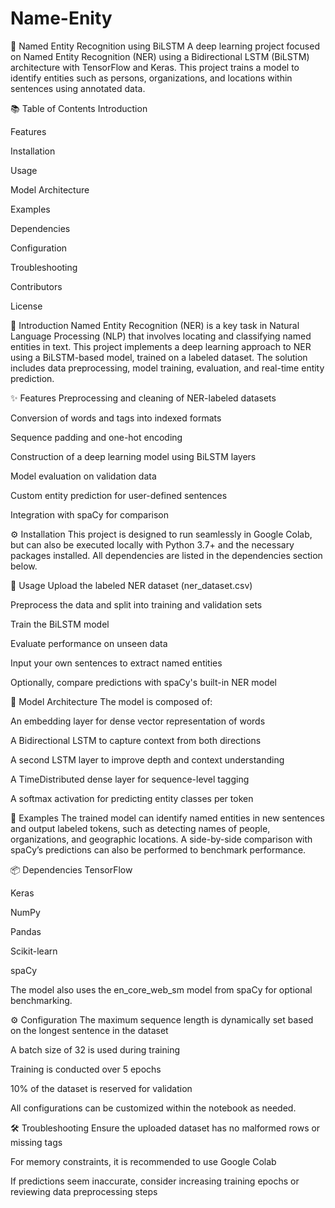 

# Name-Enity

🧠 Named Entity Recognition using BiLSTM
A deep learning project focused on Named Entity Recognition (NER) using a Bidirectional LSTM (BiLSTM) architecture with TensorFlow and Keras. This project trains a model to identify entities such as persons, organizations, and locations within sentences using annotated data.

📚 Table of Contents
Introduction

Features

Installation

Usage

Model Architecture

Examples

Dependencies

Configuration

Troubleshooting

Contributors

License

📝 Introduction
Named Entity Recognition (NER) is a key task in Natural Language Processing (NLP) that involves locating and classifying named entities in text. This project implements a deep learning approach to NER using a BiLSTM-based model, trained on a labeled dataset. The solution includes data preprocessing, model training, evaluation, and real-time entity prediction.

✨ Features
Preprocessing and cleaning of NER-labeled datasets

Conversion of words and tags into indexed formats

Sequence padding and one-hot encoding

Construction of a deep learning model using BiLSTM layers

Model evaluation on validation data

Custom entity prediction for user-defined sentences

Integration with spaCy for comparison

⚙️ Installation
This project is designed to run seamlessly in Google Colab, but can also be executed locally with Python 3.7+ and the necessary packages installed. All dependencies are listed in the dependencies section below.

🚀 Usage
Upload the labeled NER dataset (ner_dataset.csv)

Preprocess the data and split into training and validation sets

Train the BiLSTM model

Evaluate performance on unseen data

Input your own sentences to extract named entities

Optionally, compare predictions with spaCy's built-in NER model

🧠 Model Architecture
The model is composed of:

An embedding layer for dense vector representation of words

A Bidirectional LSTM to capture context from both directions

A second LSTM layer to improve depth and context understanding

A TimeDistributed dense layer for sequence-level tagging

A softmax activation for predicting entity classes per token

🧪 Examples
The trained model can identify named entities in new sentences and output labeled tokens, such as detecting names of people, organizations, and geographic locations. A side-by-side comparison with spaCy’s predictions can also be performed to benchmark performance.

📦 Dependencies
TensorFlow

Keras

NumPy

Pandas

Scikit-learn

spaCy

The model also uses the en_core_web_sm model from spaCy for optional benchmarking.

⚙️ Configuration
The maximum sequence length is dynamically set based on the longest sentence in the dataset

A batch size of 32 is used during training

Training is conducted over 5 epochs

10% of the dataset is reserved for validation

All configurations can be customized within the notebook as needed.

🛠 Troubleshooting
Ensure the uploaded dataset has no malformed rows or missing tags

For memory constraints, it is recommended to use Google Colab

If predictions seem inaccurate, consider increasing training epochs or reviewing data preprocessing steps


